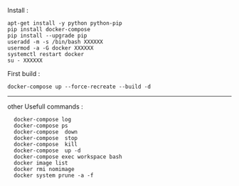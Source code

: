 Install :
```
apt-get install -y python python-pip
pip install docker-compose
pip install --upgrade pip
useradd -m -s /bin/bash XXXXXX
usermod -a -G docker XXXXXX
systemctl restart docker
su - XXXXXX
```
First build : 

```
docker-compose up --force-recreate --build -d
```
---

other Usefull commands : 
```
  docker-compose log
  docker-compose ps
  docker-compose  down
  docker-compose  stop
  docker-compose  kill
  docker-compose  up -d
  docker-compose exec workspace bash
  docker image list
  docker rmi nomimage
  docker system prune -a -f
```


  
